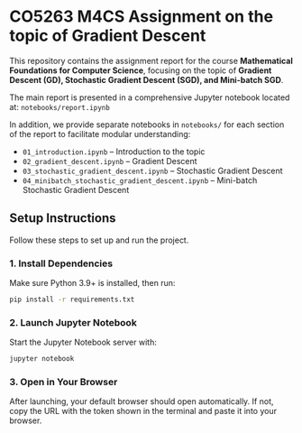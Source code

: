 # CO5263 M4CS Assignment on the topic of Gradient Descent

This repository contains the assignment report for the course **Mathematical Foundations for Computer Science**, focusing on the topic of **Gradient Descent (GD), Stochastic Gradient Descent (SGD), and Mini-batch SGD**.

The main report is presented in a comprehensive Jupyter notebook located at:
`notebooks/report.ipynb`

In addition, we provide separate notebooks in `notebooks/` for each section of the report to facilitate modular understanding:

* `01_introduction.ipynb` – Introduction to the topic
* `02_gradient_descent.ipynb` – Gradient Descent
* `03_stochastic_gradient_descent.ipynb` – Stochastic Gradient Descent
* `04_minibatch_stochastic_gradient_descent.ipynb` – Mini-batch Stochastic Gradient Descent

## Setup Instructions

Follow these steps to set up and run the project.

### 1. Install Dependencies

Make sure Python 3.9+ is installed, then run:

```bash
pip install -r requirements.txt
```

### 2. Launch Jupyter Notebook

Start the Jupyter Notebook server with:

```bash
jupyter notebook
```

### 3. Open in Your Browser

After launching, your default browser should open automatically. If not, copy the URL with the token shown in the terminal and paste it into your browser.

